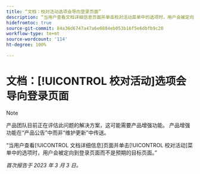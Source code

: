 ```yaml
---
title: “文档：校对活动选项会导向登录页面”
description: “当用户查看文档详细信息页面并单击校对活动菜单中的选项时，用户会被定向到登录页面而不是预期的目标页面。”
hidefromtoc: true
source-git-commit: 84a36d6747a47a6e0884eb053b16f5e6dbfb9c20
workflow-type: tm+mt
source-wordcount: '114'
ht-degree: 100%

---
```



# 文档：[!UICONTROL 校对活动]选项会导向登录页面

<!--This article is on WF and WFP TOCs-->

>[!NOTE]
>
>产品团队目前正在评估此问题的解决方案，这可能需要产品增强功能。 产品增强功能在“产品公告”中而非“维护更新”中传送。

“当用户查看[!UICONTROL 文档详细信息]页面并单击[!UICONTROL 校对活动]菜单中的选项时，用户会被定向到登录页面而不是预期的目标页面。”

_首次报告于 2023 年 3 月 3 日。_

